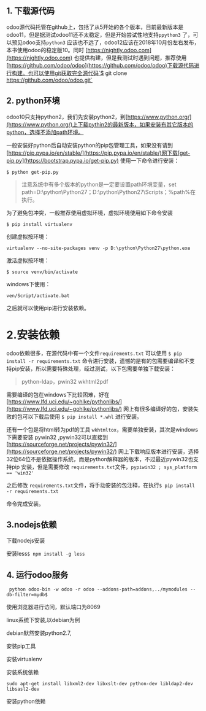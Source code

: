 ## 1. 下载源代码

odoo源代码托管在github上，包括了从5开始的各个版本，目前最新版本是odoo11，但是据测试odoo11还不太稳定，但是开始尝试性地支持`ppython3` 了，可以预见odoo支持`python3` 应该也不远了，odoo12应该在2018年10月份左右发布，本书使用odoo的稳定版10。同时 [https://nightly.odoo.com](https://nightly.odoo.com) 也提供构建，但是我测试时遇到问题，推荐使用[https://github.com/odoo/odoo](https://github.com/odoo/odoo)下载源代码进行构建。也可以使用git获取完全源代码`$ git clone https://github.com/odoo/odoo.git`

## 2. python环境

odoo10只支持python2，我们先安装python2，到[https://www.python.org/](https://www.python.org/)上下载pythin2的最新版本，如果安装有其它版本的python，选择不添加path环境。

一般安装好python后自动安装python的pip包管理工具，如果没有请到[https://pip.pypa.io/en/stable/](https://pip.pypa.io/en/stable/)网下载[get-pip.py](https://bootstrap.pypa.io/get-pip.py) 使用一下命令进行安装：

```
$ python get-pip.py
```

> 注意系统中有多个版本的python是一定要设置path环境变量，set path=D:\python\Python27；D:\python\Python27\Scripts；%path%在执行。

为了避免包冲突，一般推荐使用虚拟环境，虚拟环境使用如下命令安装

```
$ pip install virtualenv
```

创建虚拟按环境：

```
virtualenv --no-site-packages venv -p D:\python\Python27\python.exe
```

激活虚拟按环境：

```
$ source venv/bin/activate
```

windows下使用：

```
ven/Script/activate.bat
```

之后就可以使用pip进行安装依赖。

# 2.安装依赖

odoo依赖很多，在源代码中有一个文件`requirements.txt`  可以使用 `$ pip install -r requirements.txt`  命令进行安装，遗憾的是有的包需要编译和不支持pip安装，所以需要特殊处理，经过测试，以下包需要单独下载安装：

> python-ldap，pwin32 wkhtml2pdf

需要编译的包在windows下比较困难，好在 [https://www.lfd.uci.edu/~gohlke/pythonlibs/](https://www.lfd.uci.edu/~gohlke/pythonlibs/) 网上有很多编译好的包，安装失败的包可以下载后使用 `$ pip install *.whl` 进行安装。

还有一个包是将html转为pdf的工具 `wkhtmltox`，需要单独安装，其次是windows下需要安装 pywin32 ,pywin32可以直接到 [https://sourceforge.net/projects/pywin32/](https://sourceforge.net/projects/pywin32/) 网上下载响应版本进行安装，选择32位64位不是依据操作系统，而是python解释器的版本，不过最近pywin32也支持pip 安装，但是需要修改  `requirements.txt`文件，`pypiwin32 ; sys_platform == 'win32'`

之后修改 `requirements.txt`文件，将手动安装的包注释，在执行`$ pip install -r requirements.txt`

命令完成安装。

## 3.nodejs依赖

下载nodejs安装

安装less`$ npm install -g less`

## 4. 运行odoo服务

` python odoo-bin -w odoo -r odoo --addons-path=addons,../mymodules --db-filter=mydb$`

使用浏览器进行访问，默认端口为8069

linux系统下安装,以debian为例

debian默然安装python2.7,

安装pip工具

安装virtualenv

安装系统依赖

```
sudo apt-get install libxml2-dev libxslt-dev python-dev libldap2-dev libsasl2-dev
```

安装python依赖